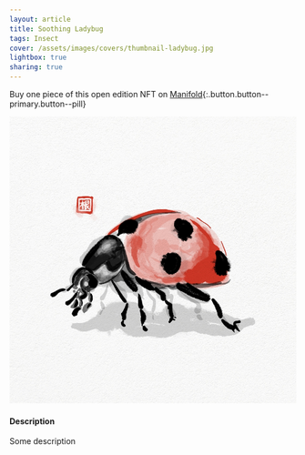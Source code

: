 ```yaml
---
layout: article
title: Soothing Ladybug
tags: Insect
cover: /assets/images/covers/thumbnail-ladybug.jpg
lightbox: true
sharing: true
---
```


Buy one piece of this open edition NFT on [Manifold](https://app.manifold.xyz/c/cryptosumie-11){:.button.button--primary.button--pill}

<div class="card mt-3">
  <div class="card__image">
    <img src="/assets/images/hd/ladybug.jpg"/>
  </div>
  <div class="card__content">
    <div class="card__header">
      <h4>Description</h4>
    </div>
    <p>Some description</p>
  </div>
</div>



